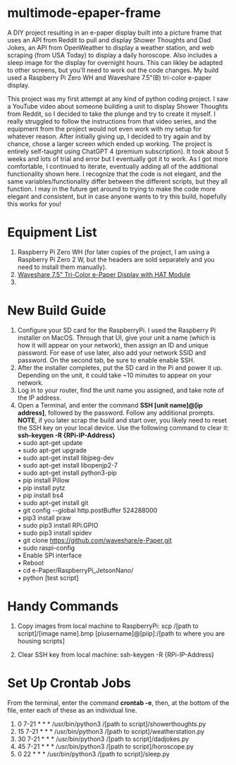 # multimode-epaper-frame
A DIY project resulting in an e-paper display built into a picture frame that uses an API from Reddit to pull and display Shower Thoughts and Dad Jokes, an API from OpenWeather to display a weather station, and web scraping (from USA Today) to display a daily horoscope. Also includes a sleep image for the display for overnight hours. This can likley be adapted to other screens, but you'll need to work out the code changes. My build used a Raspberry Pi Zero WH and Waveshare 7.5"(B) tri-color e-paper display.

This project was my first attempt at any kind of python coding project. I saw a YouTube video about someone building a unit to display Shower Thoughts from Reddit, so I decided to take the plunge and try to create it myself. I really struggled to follow the instructions from that video series, and the equipment from the project would not even work with my setup for whatever reason. After initially giving up, I decided to try again and by chance, chose a larger screen which ended up working. The project is entirely self-taught using ChatGPT 4 (premium subscription). It took about 5 weeks and lots of trial and error but I eventually got it to work. As I got more comfortable, I continued to iterate, eventually adding all of the additional functionality shown here. I recognize that the code is not elegant, and the same variables/functionality differ between the different scripts, but they all function. I may in the future get around to trying to make the code more elegant and consistent, but in case anyone wants to try this build, hopefully this works for you!

# Equipment List
1. Raspberry Pi Zero WH (for later copies of the project, I am using a Raspberry Pi Zero 2 W, but the headers are sold separately and you need to install them manually).
2. [Waveshare 7.5" Tri-Color e-Paper Display with HAT Module](https://amzn.to/48PiB8I)
3. 

# New Build Guide
1. Configure your SD card for the RaspberryPi. I used the Raspberry Pi installer on MacOS. Through that UI, give your unit a name (which is how it will appear on your network), then assign an ID and unique password. For ease of use later, also add your network SSID and password. On the second tab, be sure to enable enable SSH.
2. After the installer completes, put the SD card in the Pi and power it up. Depending on the unit, it could take ~10 minutes to appear on your network.
3. Log in to your router, find the unit name you assigned, and take note of the IP address.
4. Open a Terminal, and enter the command **SSH [unit name]@[ip address]**, followed by the password. Follow any additional prompts. **NOTE**, if you later scrap the build and start over, you likely need to reset the SSH key on your local device. Use the following command to clear it: **ssh-keygen -R {RPi-IP-Address}**<br>
•	sudo apt-get update<br>
•	sudo apt-get upgrade<br>
•	sudo apt-get install libjpeg-dev<br>
•	sudo apt-get install libopenjp2-7<br>
•	sudo apt-get install python3-pip<br>
•	pip install Pillow<br>
•	pip install pytz<br>
•	pip install bs4<br>
•	sudo apt-get install git<br>
•	git config --global http.postBuffer 524288000<br>
•	pip3 install praw<br>
•	sudo pip3 install RPi.GPIO<br>
•	sudo pip3 install spidev<br>
•	git clone https://github.com/waveshare/e-Paper.git<br>
•	sudo raspi-config<br>
•	Enable SPI interface<br>
•	Reboot<br>
•	cd e-Paper/RaspberryPi_JetsonNano/<br>
•	python [test script]<br>

# Handy Commands
1. Copy images from local machine to RaspberryPi:
scp /[path to script]/[image name].bmp [piusername]@[piip]:/[path to where you are housing scripts]

2. Clear SSH key from local machine:
ssh-keygen -R {RPi-IP-Address}

# Set Up Crontab Jobs
From the terminal, enter the command **crontab -e**, then, at the bottom of the file, enter each of these as an individual line.

1. 0 7-21 * * * /usr/bin/python3 /[path to script]/showerthoughts.py
2. 15 7-21 * * * /usr/bin/python3 /[path to script]/weatherstation.py
3. 30 7-21 * * * /usr/bin/python3 /[path to script]/dadjokes.py
4. 45 7-21 * * * /usr/bin/python3 /[path to script]/horoscope.py
5.  0 22 * * * /usr/bin/python3 /[path to script]/sleep.py
